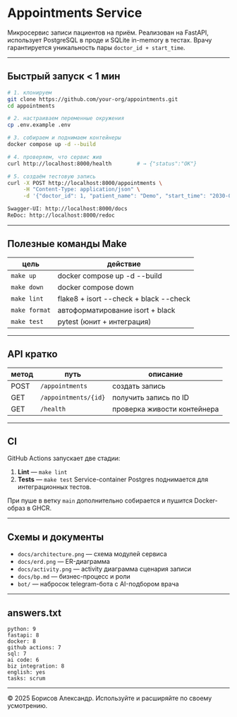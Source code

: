 # Appointments Service

Микросервис записи пациентов на приём. Реализован на FastAPI, использует PostgreSQL в проде и SQLite in-memory в тестах. Врачу гарантируется уникальность пары `doctor_id + start_time`.

---

## Быстрый запуск < 1 мин

```bash
# 1. клонируем
git clone https://github.com/your-org/appointments.git
cd appointments

# 2. настраиваем переменные окружения
cp .env.example .env

# 3. собираем и поднимаем контейнеры
docker compose up -d --build

# 4. проверяем, что сервис жив
curl http://localhost:8000/health        # → {"status":"OK"}

# 5. создаём тестовую запись
curl -X POST http://localhost:8000/appointments \
     -H "Content-Type: application/json" \
     -d '{"doctor_id": 1, "patient_name": "Demo", "start_time": "2030-01-01T09:00:00"}'

Swagger-UI: http://localhost:8000/docs
ReDoc: http://localhost:8000/redoc
```
---

## Полезные команды Make

| цель          | действие                               |
| ------------- | -------------------------------------- |
| `make up`     | docker compose up -d --build           |
| `make down`   | docker compose down                    |
| `make lint`   | flake8 + isort --check + black --check |
| `make format` | автоформатирование isort + black       |
| `make test`   | pytest (юнит + интеграция)             |

---

## API кратко

| метод | путь                 | описание                    |
| ----- | -------------------- | --------------------------- |
| POST  | `/appointments`      | создать запись              |
| GET   | `/appointments/{id}` | получить запись по ID       |
| GET   | `/health`            | проверка живости контейнера |

---

## CI

GitHub Actions запускает две стадии:

1. **Lint** — `make lint`
2. **Tests** — `make test`
   Service-container Postgres поднимается для интеграционных тестов.

При пуше в ветку `main` дополнительно собирается и пушится Docker-образ в GHCR.

---

## Схемы и документы

* `docs/architecture.png` — схема модулей сервиса
* `docs/erd.png` — ER-диаграмма
* `docs/activity.png` — activity диаграмма сценария записи
* `docs/bp.md` — бизнес-процесс и роли
* `bot/` — набросок telegram-бота с AI-подбором врача

---

## answers.txt

```text
python: 9
fastapi: 8
docker: 8
github actions: 7
sql: 7
ai code: 6
biz integration: 8
english: yes
tasks: scrum
```

---

© 2025 Борисов Александр. Используйте и расширяйте по своему усмотрению.

